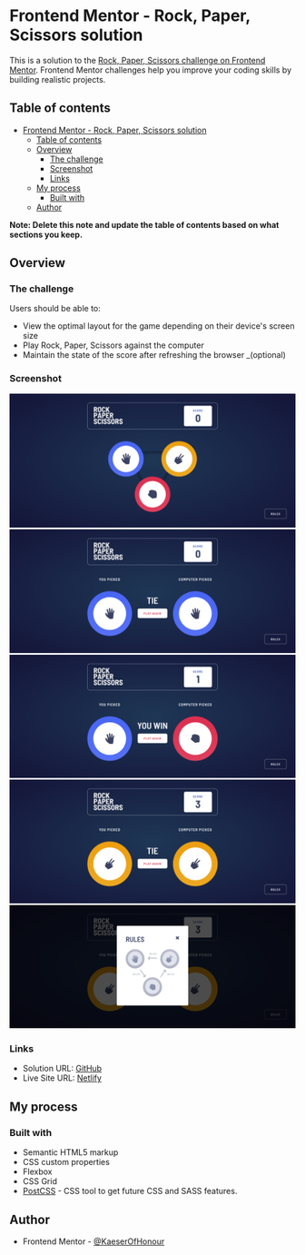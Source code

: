# Frontend Mentor - Rock, Paper, Scissors solution

This is a solution to the [Rock, Paper, Scissors challenge on Frontend Mentor](https://www.frontendmentor.io/challenges/rock-paper-scissors-game-pTgwgvgH). Frontend Mentor challenges help you improve your coding skills by building realistic projects.

## Table of contents

- [Frontend Mentor - Rock, Paper, Scissors solution](#frontend-mentor---rock-paper-scissors-solution)
  - [Table of contents](#table-of-contents)
  - [Overview](#overview)
    - [The challenge](#the-challenge)
    - [Screenshot](#screenshot)
    - [Links](#links)
  - [My process](#my-process)
    - [Built with](#built-with)
  - [Author](#author)

**Note: Delete this note and update the table of contents based on what sections you keep.**

## Overview

### The challenge

Users should be able to:

-   View the optimal layout for the game depending on their device's screen size
-   Play Rock, Paper, Scissors against the computer
-   Maintain the state of the score after refreshing the browser \_(optional)

### Screenshot

![](./screenshots/LargeScreen1.png)
![](./screenshots/LargeScreen2.png)
![](./screenshots/LargeScreen3.png)
![](./screenshots/LargeScreen4.png)
![](./screenshots/LargeScreen5.png)

### Links

-   Solution URL: [GitHub](https://github.com/KaeserOfHonour/Frontend-Mentor-Rock-Paper-Scissors)
-   Live Site URL: [Netlify](https://frontend-mentor-smug-rock-paper-sciss.netlify.app)

## My process

### Built with

-   Semantic HTML5 markup
-   CSS custom properties
-   Flexbox
-   CSS Grid
-   [PostCSS](https://postcss.org/) - CSS tool to get future CSS and SASS features.

## Author

-   Frontend Mentor - [@KaeserOfHonour](https://www.frontendmentor.io/profile/KaeserOfHonour)
